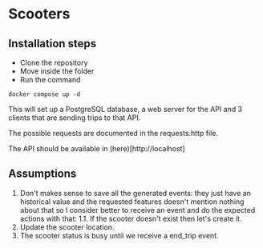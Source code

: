 # Scooters

## Installation steps

- Clone the repository
- Move inside the folder
- Run the command
```
docker compose up -d
```

This will set up a PostgreSQL database, a web server for the API and 3 clients that are sending trips to that API.

The possible requests are documented in the requests.http file.

The API should be available in (here)[http://localhost]

## Assumptions

1. Don't makes sense to save all the generated events: they just have an historical value and the requested features doesn't mention nothing about that so I consider better to receive an event and do the expected actions with that:
   1.1. If the scooter doesn't exist then let's create it.
2. Update the scooter location.
3. The scooter status is busy until we receive a end_trip event.
